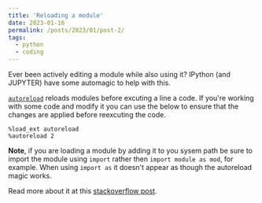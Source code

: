 ```yaml
---
title: 'Reloading a module'
date: 2023-01-16
permalink: /posts/2023/01/post-2/
tags:
  - python
  - coding
---
```


Ever been actively editing a module while also using it? IPython (and JUPYTER) have some automagic to help with this. 

[```autoreload```][1] reloads modules before excuting a line a code. If you're working with some code and modify it you can use the below to ensure that the changes are applied before reexcuting the code.

```
%load_ext autoreload
%autoreload 2
```

**Note**, if you are loading a module by adding it to you sysem path be sure to import the module using ```import``` rather then ```import module as mod```, for example. When using ```import as``` it doesn't appear as though the autoreload magic works.

Read more about it at this [stackoverflow post][2].

[1]:https://ipython.readthedocs.io/en/stable/config/extensions/autoreload.html
[2]:https://stackoverflow.com/questions/5364050/reloading-submodules-in-ipython 